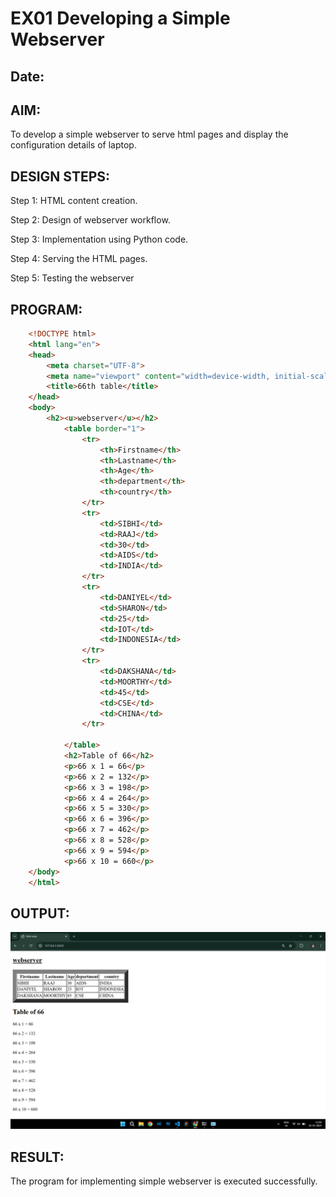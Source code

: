  
# EX01 Developing a Simple Webserver
## Date:

## AIM:
To develop a simple webserver to serve html pages and display the configuration details of laptop.

## DESIGN STEPS:
Step 1:
HTML content creation.

Step 2:
Design of webserver workflow.

Step 3:
Implementation using Python code.

Step 4:
Serving the HTML pages.

Step 5:
Testing the webserver
## PROGRAM:
```html
    <!DOCTYPE html> 
    <html lang="en">
    <head>
        <meta charset="UTF-8">
        <meta name="viewport" content="width=device-width, initial-scale=1.0">
        <title>66th table</title>
    </head>
    <body>
        <h2><u>webserver</u></h2>
            <table border="1">
                <tr>
                    <th>Firstname</th>
                    <th>Lastname</th>
                    <th>Age</th>
                    <th>department</th>
                    <th>country</th>
                </tr>
                <tr>
                    <td>SIBHI</td>
                    <td>RAAJ</td>
                    <td>30</td>
                    <td>AIDS</td>
                    <td>INDIA</td>
                </tr>
                <tr>
                    <td>DANIYEL</td>
                    <td>SHARON</td>
                    <td>25</td>
                    <td>IOT</td>
                    <td>INDONESIA</td>
                </tr>
                <tr>
                    <td>DAKSHANA</td>
                    <td>MOORTHY</td>
                    <td>45</td>
                    <td>CSE</td>
                    <td>CHINA</td>
                </tr>

            </table>
            <h2>Table of 66</h2>
            <p>66 x 1 = 66</p>
            <p>66 x 2 = 132</p>
            <p>66 x 3 = 198</p>
            <p>66 x 4 = 264</p>
            <p>66 x 5 = 330</p>
            <p>66 x 6 = 396</p>
            <p>66 x 7 = 462</p>
            <p>66 x 8 = 528</p>
            <p>66 x 9 = 594</p>
            <p>66 x 10 = 660</p>
    </body>
    </html>
```
## OUTPUT:
![output](static/Screenshot%20(6).png)
## RESULT:
The program for implementing simple webserver is executed successfully.
